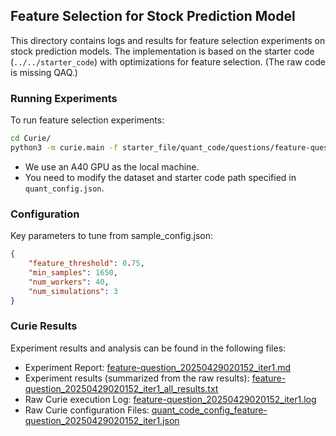 ## Feature Selection for Stock Prediction Model


This directory contains logs and results for feature selection experiments on stock prediction models. The implementation is based on the starter code (`../../starter_code`) with optimizations for feature selection. (The raw code is missing QAQ.)

### Running Experiments
To run feature selection experiments:
```bash
cd Curie/
python3 -m curie.main -f starter_file/quant_code/questions/feature-question.txt  --task_config curie/configs/quant_config.json  --report
```
- We use an A40 GPU as the local machine.
- You need to modify the dataset and starter code path specified in `quant_config.json`.

### Configuration
Key parameters to tune from sample_config.json:
```json
{
    "feature_threshold": 0.75,
    "min_samples": 1650,
    "num_workers": 40,
    "num_simulations": 3
}
```

### Curie Results

Experiment results and analysis can be found in the following files:
- Experiment Report: [feature-question_20250429020152_iter1.md](./feature-question_20250429020152_iter1.md)
- Experiment results (summarized from the raw results): [feature-question_20250429020152_iter1_all_results.txt](./feature-question_20250429020152_iter1_all_results.txt)
- Raw Curie execution Log: [feature-question_20250429020152_iter1.log](./feature-question_20250429020152_iter1.log)
- Raw Curie configuration Files: [quant_code_config_feature-question_20250429020152_iter1.json](./quant_code_config_feature-question_20250429020152_iter1.json)  

